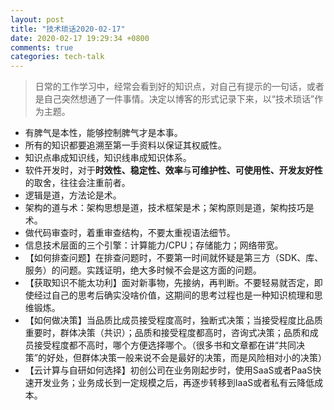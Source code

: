 ```yaml
---
layout: post
title: "技术琐话2020-02-17"
date: 2020-02-17 19:29:34 +0800
comments: true
categories: tech-talk
---
```


>日常的工作学习中，经常会看到好的知识点，对自己有提示的一句话，或者是自己突然想通了一件事情。决定以博客的形式记录下来，以“技术琐话”作为主题。

- 有脾气是本性，能够控制脾气才是本事。
- 所有的知识都要追溯至第一手资料以保证其权威性。
- 知识点串成知识线，知识线串成知识体系。
- 软件开发时，对于**时效性、稳定性、效率**与**可维护性、可使用性、开发友好性**的取舍，往往会注重前者。
- 逻辑是道，方法论是术。
- 架构的道与术：架构思想是道，技术框架是术；架构原则是道，架构技巧是术。
- 做代码审查时，着重审查结构，不要太重视语法细节。
- 信息技术层面的三个引擎：计算能力/CPU；存储能力；网络带宽。
- 【如何排查问题】在排查问题时，不要第一时间就怀疑是第三方（SDK、库、服务）的问题。实践证明，绝大多时候不会是这方面的问题。
- 【获取知识不能太功利】 ​​​​面对新事物，先接纳，再判断。不要轻易就否定，即使经过自己的思考后确实没啥价值，这期间的思考过程也是一种知识梳理和思维锻炼。
- 【如何做决策】当品质比成员接受程度高时，独断式决策；当接受程度比品质重要时，群体决策（共识）；品质和接受程度都高时，咨询式决策；品质和成员接受程度都不高时，哪个方便选择哪个。（很多书和文章都在讲“共同决策”的好处，但群体决策一般来说不会是最好的决策，而是风险相对小的决策）
- 【云计算与自研如何选择】初创公司在业务刚起步时，使用SaaS或者PaaS快速开发业务；业务成长到一定规模之后，再逐步转移到IaaS或者私有云降低成本。